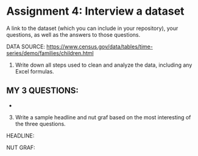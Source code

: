 # Assignment 4: Interview a dataset

A link to the dataset (which you can include in your repository), your questions, as well as the answers to those questions.

DATA SOURCE: https://www.census.gov/data/tables/time-series/demo/families/children.html


1. Write down all steps used to clean and analyze the data, including any Excel formulas.

## MY 3 QUESTIONS: 

- 


3. Write a sample headline and nut graf based on the most interesting of the three questions.


HEADLINE: 



NUT GRAF: 
